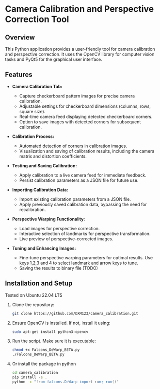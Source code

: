 # Camera Calibration and Perspective Correction Tool

## Overview

This Python application provides a user-friendly tool for camera calibration and perspective correction. It uses the OpenCV library for computer vision tasks and PyQt5 for the graphical user interface.

## Features

- **Camera Calibration Tab:**
  - Capture checkerboard pattern images for precise camera calibration.
  - Adjustable settings for checkerboard dimensions (columns, rows, square size).
  - Real-time camera feed displaying detected checkerboard corners.
  - Option to save images with detected corners for subsequent calibration.

- **Calibration Process:**
  - Automated detection of corners in calibration images.
  - Visualization and saving of calibration results, including the camera matrix and distortion coefficients.

- **Testing and Saving Calibration:**
  - Apply calibration to a live camera feed for immediate feedback.
  - Persist calibration parameters as a JSON file for future use.

- **Importing Calibration Data:**
  - Import existing calibration parameters from a JSON file.
  - Apply previously saved calibration data, bypassing the need for recalibration.

- **Perspective Warping Functionality:**
  - Load images for perspective correction.
  - Interactive selection of landmarks for perspective transformation.
  - Live preview of perspective-corrected images.

- **Tuning and Enhancing Images:**
  - Fine-tune perspective warping parameters for optimal results. Use keys 1,2,3 and 4 to select landmark and arrow keys to tune.
  - Saving the results to binary file (TODO)

## Installation and Setup

Tested on Ubuntu 22.04 LTS

1. Clone the repository:

    ```bash
    git clone https://github.com/DXM123/camera_calibration.git
    ```

2. Ensure OpenCV is installed. If not, install it using:

    ```bash
    sudo apt-get install python3-opencv
    ```

3. Run the script. Make sure it is executable:

    ```bash
    chmod +x Falcons_DeWarp_BETA.py
    ./Falcons_DeWarp_BETA.py
    ```

4. Or install the package in python

    ```bash
    cd camera_calibration
    pip install -e .
    python -c "from falcons.DeWarp import run; run()"
    ```
